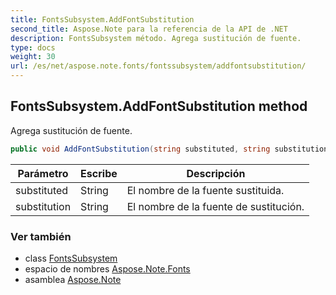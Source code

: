 ```yaml
---
title: FontsSubsystem.AddFontSubstitution
second_title: Aspose.Note para la referencia de la API de .NET
description: FontsSubsystem método. Agrega sustitución de fuente.
type: docs
weight: 30
url: /es/net/aspose.note.fonts/fontssubsystem/addfontsubstitution/
---
```

## FontsSubsystem.AddFontSubstitution method

Agrega sustitución de fuente.

```csharp
public void AddFontSubstitution(string substituted, string substitution)
```

| Parámetro | Escribe | Descripción |
| --- | --- | --- |
| substituted | String | El nombre de la fuente sustituida. |
| substitution | String | El nombre de la fuente de sustitución. |

### Ver también

* class [FontsSubsystem](../)
* espacio de nombres [Aspose.Note.Fonts](../../fontssubsystem/)
* asamblea [Aspose.Note](../../../)



